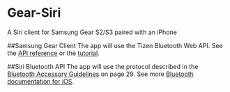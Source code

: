 # Gear-Siri
A Siri client for Samsung Gear S2/S3 paired with an iPhone

##Samsung Gear Client
The app will use the Tizen Bluetooth Web API. See the [API reference](https://developer.tizen.org/development/api-references/web-application?redirect=/dev-guide/2.4/org.tizen.web.apireference/html/device_api/wearable/tizen/bluetooth.html) or the [tutorial](https://developer.tizen.org/development/tutorials/web-application/tizen-features/network/bluetooth).

##Siri Bluetooth API
The app will use the protocol described in the [Bluetooth Accessory Guidelines](https://developer.apple.com/hardwaredrivers/BluetoothDesignGuidelines.pdf) on page 29. See more [Bluetooth documentation for iOS](https://developer.apple.com/bluetooth/).
